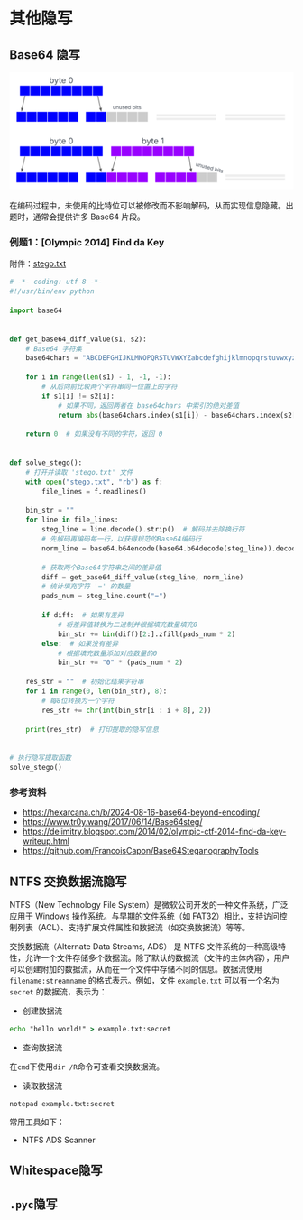# 其他隐写

## Base64 隐写

![base64-unused](../../assets/images/base64-unused-en.png)

在编码过程中，未使用的比特位可以被修改而不影响解码，从而实现信息隐藏。出题时，通常会提供许多 Base64 片段。

### 例题1：[Olympic 2014] Find da Key

附件：[stego.txt](https://shell-storm.org/repo/CTF/Olympic-2014/Find_da_Key/stego.txt)

```python
# -*- coding: utf-8 -*-
#!/usr/bin/env python

import base64


def get_base64_diff_value(s1, s2):
    # Base64 字符集
    base64chars = "ABCDEFGHIJKLMNOPQRSTUVWXYZabcdefghijklmnopqrstuvwxyz0123456789+/"

    for i in range(len(s1) - 1, -1, -1):
        # 从后向前比较两个字符串同一位置上的字符
        if s1[i] != s2[i]:
            # 如果不同，返回两者在 base64chars 中索引的绝对差值
            return abs(base64chars.index(s1[i]) - base64chars.index(s2[i]))

    return 0  # 如果没有不同的字符，返回 0


def solve_stego():
    # 打开并读取 'stego.txt' 文件
    with open("stego.txt", "rb") as f:
        file_lines = f.readlines()

    bin_str = ""
    for line in file_lines:
        steg_line = line.decode().strip()  # 解码并去除换行符
        # 先解码再编码每一行，以获得规范的Base64编码行
        norm_line = base64.b64encode(base64.b64decode(steg_line)).decode().strip()

        # 获取两个Base64字符串之间的差异值
        diff = get_base64_diff_value(steg_line, norm_line)
        # 统计填充字符 '=' 的数量
        pads_num = steg_line.count("=")

        if diff:  # 如果有差异
            # 将差异值转换为二进制并根据填充数量填充0
            bin_str += bin(diff)[2:].zfill(pads_num * 2)
        else:  # 如果没有差异
            # 根据填充数量添加对应数量的0
            bin_str += "0" * (pads_num * 2)

    res_str = ""  # 初始化结果字符串
    for i in range(0, len(bin_str), 8):
        # 每8位转换为一个字符
        res_str += chr(int(bin_str[i : i + 8], 2))

    print(res_str)  # 打印提取的隐写信息


# 执行隐写提取函数
solve_stego()

```

### 参考资料

- <https://hexarcana.ch/b/2024-08-16-base64-beyond-encoding/>
- <https://www.tr0y.wang/2017/06/14/Base64steg/>
- <https://delimitry.blogspot.com/2014/02/olympic-ctf-2014-find-da-key-writeup.html>
- <https://github.com/FrancoisCapon/Base64SteganographyTools>

## NTFS 交换数据流隐写

NTFS（New Technology File System）是微软公司开发的一种文件系统，广泛应用于 Windows 操作系统。与早期的文件系统（如 FAT32）相比，支持访问控制列表（ACL）、支持扩展文件属性和数据流（如交换数据流）等等。

交换数据流（Alternate Data Streams, ADS） 是 NTFS 文件系统的一种高级特性，允许一个文件存储多个数据流。除了默认的数据流（文件的主体内容），用户可以创建附加的数据流，从而在一个文件中存储不同的信息。数据流使用 `filename:streamname` 的格式表示。例如，文件 `example.txt` 可以有一个名为 `secret` 的数据流，表示为：

- 创建数据流

```cmd
echo "hello world!" > example.txt:secret
```

- 查询数据流

在`cmd`下使用`dir /R`命令可查看交换数据流。

- 读取数据流

```
notepad example.txt:secret
```

常用工具如下：

- NTFS ADS Scanner

## Whitespace隐写

## `.pyc`隐写
